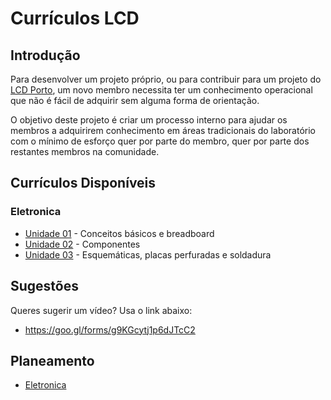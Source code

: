 # Currículos LCD

## Introdução

Para desenvolver um projeto próprio, ou para contribuir para um projeto do [LCD Porto](https://lcdporto.org), um novo membro necessita ter um conhecimento operacional que não é fácil de adquirir sem alguma forma de orientação.

O objetivo deste projeto é criar um processo interno para ajudar os membros a adquirirem conhecimento em áreas tradicionais do laboratório com o mínimo de esforço quer por parte do membro, quer por parte dos restantes membros na comunidade.

## Currículos Disponíveis

### Eletronica

* [Unidade 01](eletronica/eletronica-un01.md) - Conceitos básicos e breadboard
* [Unidade 02](eletronica/eletronica-un02.md) - Componentes
* [Unidade 03](eletronica/eletronica-un03.md) - Esquemáticas, placas perfuradas e soldadura

## Sugestões

Queres sugerir um vídeo? Usa o link abaixo:

* https://goo.gl/forms/g9KGcytj1p6dJTcC2

## Planeamento

* [Eletronica](eletronica.md)
